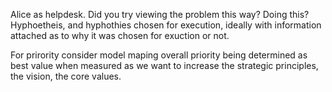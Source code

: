 Alice as helpdesk. Did you try viewing the problem this way? Doing this? Hyphoetheis, and hyphothies chosen for execution, ideally with information attached as to why it was chosen for exuction or not.

For prirority consider model maping overall priority being determined as best value when measured as we want to increase the strategic principles, the vision, the core values.
